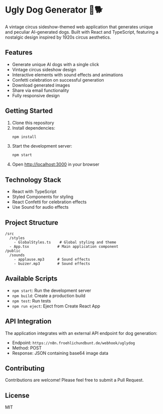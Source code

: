 # Ugly Dog Generator 🎪🐕

A vintage circus sideshow-themed web application that generates unique and peculiar AI-generated dogs. Built with React and TypeScript, featuring a nostalgic design inspired by 1920s circus aesthetics.

## Features

- Generate unique AI dogs with a single click
- Vintage circus sideshow design
- Interactive elements with sound effects and animations
- Confetti celebration on successful generation
- Download generated images
- Share via email functionality
- Fully responsive design

## Getting Started

1. Clone this repository
2. Install dependencies:
   ```bash
   npm install
   ```
3. Start the development server:
   ```bash
   npm start
   ```
4. Open [http://localhost:3000](http://localhost:3000) in your browser

## Technology Stack

- React with TypeScript
- Styled Components for styling
- React Confetti for celebration effects
- Use Sound for audio effects

## Project Structure

```
/src
  /styles
    - GlobalStyles.ts    # Global styling and theme
  - App.tsx             # Main application component
/public
  /sounds
    - applause.mp3      # Sound effects
    - buzzer.mp3        # Sound effects
```

## Available Scripts

- `npm start`: Run the development server
- `npm build`: Create a production build
- `npm test`: Run tests
- `npm run eject`: Eject from Create React App

## API Integration

The application integrates with an external API endpoint for dog generation:
- Endpoint: `https://n8n.froehlichundbunt.de/webhook/uglydog`
- Method: POST
- Response: JSON containing base64 image data

## Contributing

Contributions are welcome! Please feel free to submit a Pull Request.

## License

MIT
